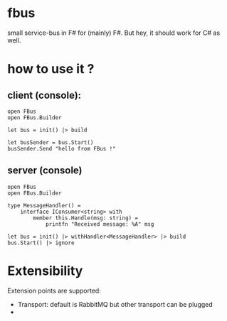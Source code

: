 # fbus
small service-bus in F# for (mainly) F#. But hey, it should work for C# as well.

# how to use it ?

## client (console):
```
open FBus
open FBus.Builder

let bus = init() |> build

let busSender = bus.Start()
busSender.Send "hello from FBus !"
```

## server (console)
```
open FBus
open FBus.Builder

type MessageHandler() =
    interface IConsumer<string> with
        member this.Handle(msg: string) = 
            printfn "Received message: %A" msg

let bus = init() |> withHandler<MessageHandler> |> build
bus.Start() |> ignore
```

# Extensibility

Extension points are supported:
* Transport: default is RabbitMQ but other transport can be plugged
* 